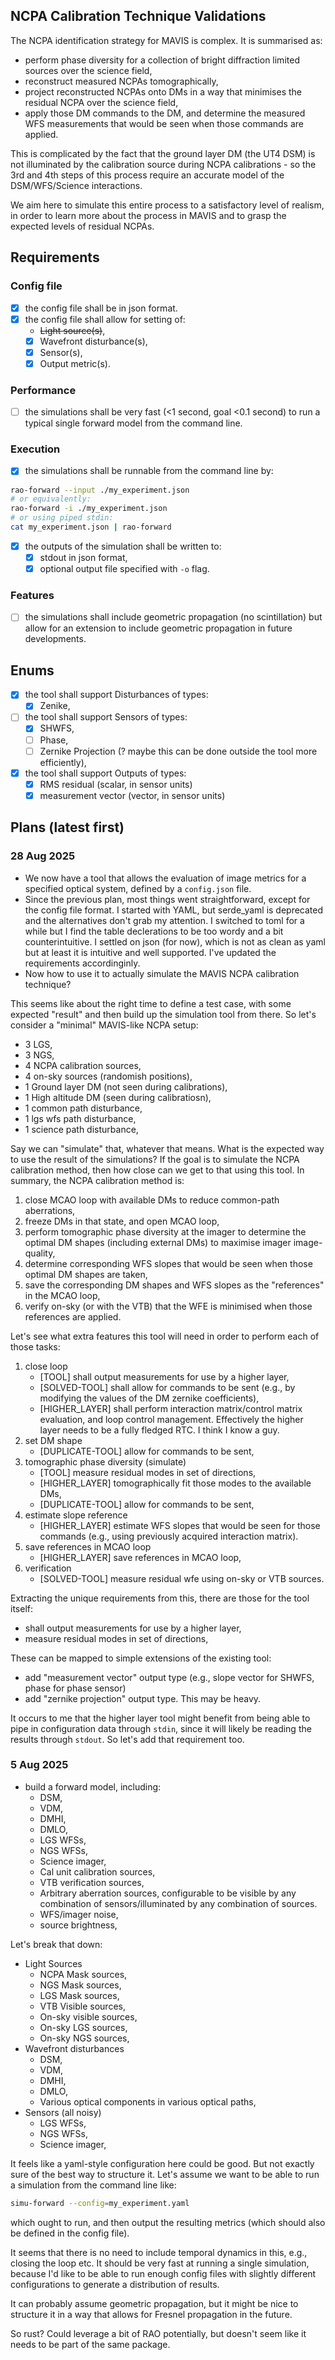 ## NCPA Calibration Technique Validations

The NCPA identification strategy for MAVIS is complex. It is summarised as:
 - perform phase diversity for a collection of bright diffraction limited sources over the science field,
 - reconstruct measured NCPAs tomographically,
 - project reconstructed NCPAs onto DMs in a way that minimises the residual NCPA over the science field,
 - apply those DM commands to the DM, and determine the measured WFS measurements that would be seen when those commands are applied.

This is complicated by the fact that the ground layer DM (the UT4 DSM) is not illuminated by the calibration source during NCPA calibrations - so the 3rd and 4th steps of this process require an accurate model of the DSM/WFS/Science interactions.

We aim here to simulate this entire process to a satisfactory level of realism, in order to learn more about the process in MAVIS and to grasp the expected levels of residual NCPAs.

## Requirements
### Config file
 - [x] the config file shall be in json format.
 - [x] the config file shall allow for setting of:
   - ~~Light source(s)~~,
   - [x] Wavefront disturbance(s),
   - [x] Sensor(s),
   - [x] Output metric(s).
### Performance
 - [ ] the simulations shall be very fast (<1 second, goal <0.1 second) to run a typical single forward model from the command line.
### Execution
 - [x] the simulations shall be runnable from the command line by:
 ```bash
rao-forward --input ./my_experiment.json
# or equivalently:
rao-forward -i ./my_experiment.json
# or using piped stdin:
cat my_experiment.json | rao-forward
 ```
 - [x] the outputs of the simulation shall be written to:
   - [x] stdout in json format,
   - [x] optional output file specified with `-o` flag.
### Features
 - [ ] the simulations shall include geometric propagation (no scintillation) but allow for an extension to include geometric propagation in future developments.
 ## Enums
 - [x] the tool shall support Disturbances of types:
   - [x] Zenike,
 - [ ] the tool shall support Sensors of types:
   - [x] SHWFS,
   - [ ] Phase,
   - [ ] Zernike Projection (? maybe this can be done outside the tool more efficiently),
 - [x] the tool shall support Outputs of types:
   - [x] RMS residual (scalar, in sensor units)
   - [x] measurement vector (vector, in sensor units)

## Plans (latest first)
### 28 Aug 2025
 - We now have a tool that allows the evaluation of image metrics for a specified optical system, defined by a `config.json` file.
 - Since the previous plan, most things went straightforward, except for the config file format. I started with YAML, but serde_yaml is deprecated and the alternatives don't grab my attention. I switched to toml for a while but I find the table declerations to be too wordy and a bit counterintuitive. I settled on json (for now), which is not as clean as yaml but at least it is intuitive and well supported. I've updated the requirements accordinginly.
 - Now how to use it to actually simulate the MAVIS NCPA calibration technique?

This seems like about the right time to define a test case, with some expected "result" and then build up the simulation tool from there. So let's consider a "minimal" MAVIS-like NCPA setup:
 - 3 LGS,
 - 3 NGS,
 - 4 NCPA calibration sources,
 - 4 on-sky sources (randomish positions),
 - 1 Ground layer DM (not seen during calibrations),
 - 1 High altitude DM (seen during calibratiosn),
 - 1 common path disturbance,
 - 1 lgs wfs path disturbance,
 - 1 science path disturbance,

Say we can "simulate" that, whatever that means. What is the expected way to use the result of the simulations? If the goal is to simulate the NCPA calibration method, then how close can we get to that using this tool. In summary, the NCPA calibration method is:
 1. close MCAO loop with available DMs to reduce common-path aberrations,
 2. freeze DMs in that state, and open MCAO loop,
 3. perform tomographic phase diversity at the imager to determine the optimal DM shapes (including external DMs) to maximise imager image-quality,
 4. determine corresponding WFS slopes that would be seen when those optimal DM shapes are taken,
 5. save the corresponding DM shapes and WFS slopes as the "references" in the MCAO loop,
 6. verify on-sky (or with the VTB) that the WFE is minimised when those references are applied.

Let's see what extra features this tool will need in order to perform each of those tasks:
 1. close loop
    - [TOOL] shall output measurements for use by a higher layer,
    - [SOLVED-TOOL] shall allow for commands to be sent (e.g., by modifying the values of the DM zernike coefficients),
    - [HIGHER_LAYER] shall perform interaction matrix/control matrix evaluation, and loop control management. Effectively the higher layer needs to be a fully fledged RTC. I think I know a guy.
 2. set DM shape
    - [DUPLICATE-TOOL] allow for commands to be sent,
 3. tomographic phase diversity (simulate)
    - [TOOL] measure residual modes in set of directions,
    - [HIGHER_LAYER] tomographically fit those modes to the available DMs,
    - [DUPLICATE-TOOL] allow for commands to be sent,
 4. estimate slope reference
    - [HIGHER_LAYER] estimate WFS slopes that would be seen for those commands (e.g., using previously acquired interaction matrix).
 5. save references in MCAO loop
    - [HIGHER_LAYER] save references in MCAO loop,
 6. verification
    - [SOLVED-TOOL] measure residual wfe using on-sky or VTB sources.

Extracting the unique requirements from this, there are those for the tool itself:
 - shall output measurements for use by a higher layer,
 - measure residual modes in set of directions,

These can be mapped to simple extensions of the existing tool:
 - add "measurement vector" output type (e.g., slope vector for SHWFS, phase for phase sensor)
 - add "zernike projection" output type. This may be heavy.

It occurs to me that the higher layer tool might benefit from being able to pipe in configuration data through `stdin`, since it will likely be reading the results through `stdout`. So let's add that requirement too.

### 5 Aug 2025
 - build a forward model, including:
    - DSM,
    - VDM,
    - DMHI,
    - DMLO,
    - LGS WFSs,
    - NGS WFSs,
    - Science imager,
    - Cal unit calibration sources,
    - VTB verification sources,
    - Arbitrary aberration sources, configurable to be visible by any combination of sensors/illuminated by any combination of sources.
    - WFS/imager noise,
    - source brightness,

Let's break that down:
 - Light Sources
    - NCPA Mask sources,
    - NGS Mask sources,
    - LGS Mask sources,
    - VTB Visible sources,
    - On-sky visible sources,
    - On-sky LGS sources,
    - On-sky NGS sources,
 - Wavefront disturbances
    - DSM,
    - VDM,
    - DMHI,
    - DMLO,
    - Various optical components in various optical paths,
 - Sensors (all noisy)
    - LGS WFSs,
    - NGS WFSs,
    - Science imager,

It feels like a yaml-style configuration here could be good. But not exactly sure of the best way to structure it. Let's assume we want to be able to run a simulation from the command line like:
```bash
simu-forward --config=my_experiment.yaml
```
which ought to run, and then output the resulting metrics (which should also be defined in the config file).

It seems that there is no need to include temporal dynamics in this, e.g., closing the loop etc. It should be very fast at running a single simulation, because I'd like to be able to run enough config files with slightly different configurations to generate a distribution of results.

It can probably assume geometric propagation, but it might be nice to structure it in a way that allows for Fresnel propagation in the future.

So rust? Could leverage a bit of RAO potentially, but doesn't seem like it needs to be part of the same package.
